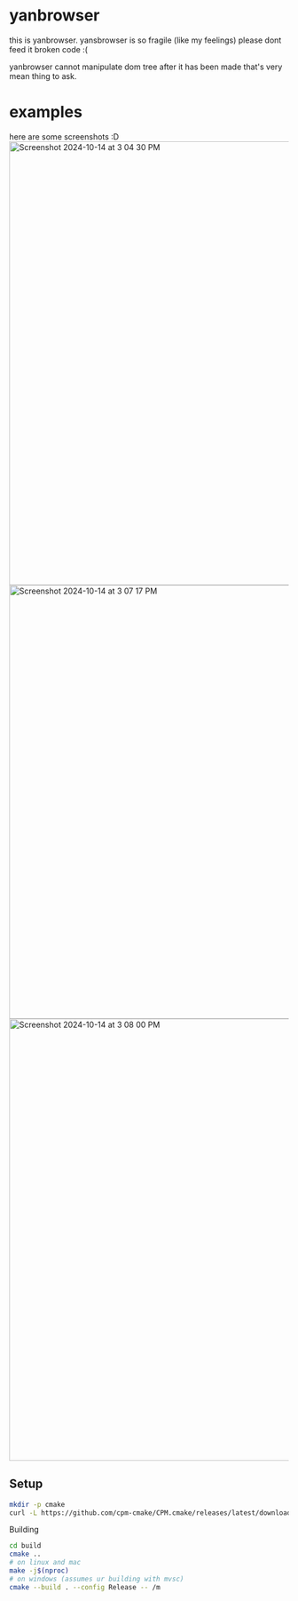 # yanbrowser

this is yanbrowser.
yansbrowser is so fragile (like my feelings) please dont feed it broken code :(

yanbrowser cannot manipulate dom tree after it has been made that's very mean thing to ask.

# examples
here are some screenshots :D
<img width="799" alt="Screenshot 2024-10-14 at 3 04 30 PM" src="https://github.com/user-attachments/assets/99af40c6-8517-475a-9000-e0f61f2aa380">
<img width="781" alt="Screenshot 2024-10-14 at 3 07 17 PM" src="https://github.com/user-attachments/assets/4fe15890-faff-4f70-892d-7e32e8f29b52">
<img width="796" alt="Screenshot 2024-10-14 at 3 08 00 PM" src="https://github.com/user-attachments/assets/bd65f79c-436a-4827-96f3-d75683aa521b">


## Setup

```bash
mkdir -p cmake
curl -L https://github.com/cpm-cmake/CPM.cmake/releases/latest/download/cpm.cmake -o cmake/CPM.cmake
```

Building
```bash
cd build
cmake ..
# on linux and mac
make -j$(nproc)
# on windows (assumes ur building with mvsc)
cmake --build . --config Release -- /m
```
